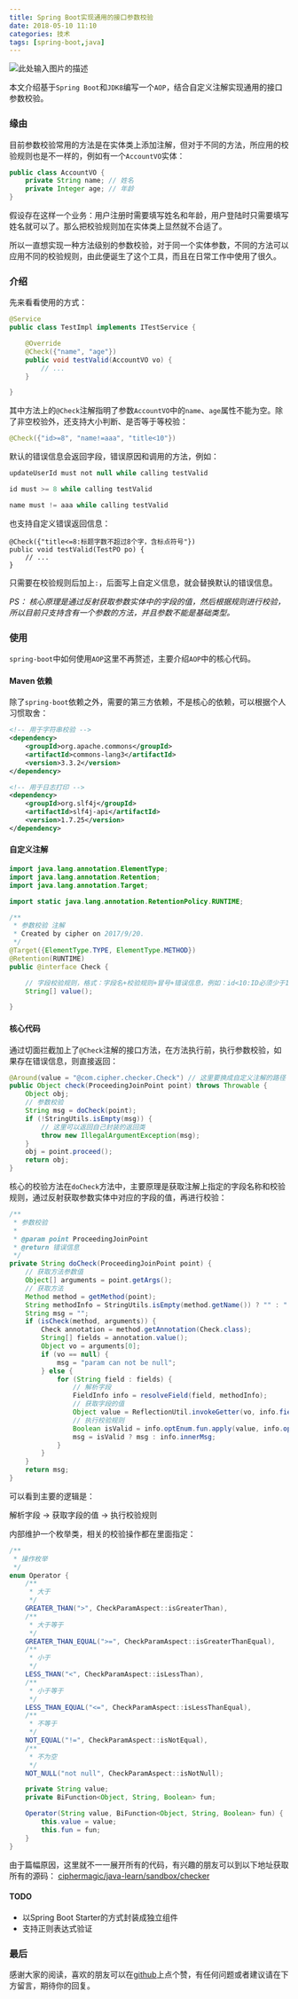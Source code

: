 ```yaml
---
title: Spring Boot实现通用的接口参数校验
date: 2018-05-10 11:10
categories: 技术
tags: [spring-boot,java] 
---
```

![此处输入图片的描述][1]

本文介绍基于`Spring Boot`和`JDK8`编写一个`AOP`，结合自定义注解实现通用的接口参数校验。

<!-- more -->

### 缘由
目前参数校验常用的方法是在实体类上添加注解，但对于不同的方法，所应用的校验规则也是不一样的，例如有一个`AccountVO`实体：
``` java
public class AccountVO {
    private String name; // 姓名
    private Integer age; // 年龄
}
```
假设存在这样一个业务：用户注册时需要填写姓名和年龄，用户登陆时只需要填写姓名就可以了。那么把校验规则加在实体类上显然就不合适了。

所以一直想实现一种方法级别的参数校验，对于同一个实体参数，不同的方法可以应用不同的校验规则，由此便诞生了这个工具，而且在日常工作中使用了很久。

### 介绍

先来看看使用的方式：
``` java
@Service
public class TestImpl implements ITestService {

    @Override
    @Check({"name", "age"})
    public void testValid(AccountVO vo) {
        // ...
    }

}
```

其中方法上的`@Check`注解指明了参数`AccountVO`中的`name`、`age`属性不能为空。除了非空校验外，还支持大小判断、是否等于等校验：
``` java
@Check({"id>=8", "name!=aaa", "title<10"})
```

默认的错误信息会返回字段，错误原因和调用的方法，例如：
``` java
updateUserId must not null while calling testValid

id must >= 8 while calling testValid

name must != aaa while calling testValid
```

也支持自定义错误返回信息：
```
@Check({"title<=8:标题字数不超过8个字，含标点符号"})
public void testValid(TestPO po) {
    // ...
}
```
只需要在校验规则后加上`:`，后面写上自定义信息，就会替换默认的错误信息。

*PS：
核心原理是通过反射获取参数实体中的字段的值，然后根据规则进行校验，
所以目前只支持含有一个参数的方法，并且参数不能是基础类型。*

### 使用

`spring-boot`中如何使用`AOP`这里不再赘述，主要介绍`AOP`中的核心代码。

#### Maven 依赖
除了`spring-boot`依赖之外，需要的第三方依赖，不是核心的依赖，可以根据个人习惯取舍：
``` xml
<!-- 用于字符串校验 -->
<dependency>
    <groupId>org.apache.commons</groupId>
    <artifactId>commons-lang3</artifactId>
    <version>3.3.2</version>
</dependency>

<!-- 用于日志打印 -->
<dependency>
    <groupId>org.slf4j</groupId>
    <artifactId>slf4j-api</artifactId>
    <version>1.7.25</version>
</dependency>
```

#### 自定义注解
``` java
import java.lang.annotation.ElementType;
import java.lang.annotation.Retention;
import java.lang.annotation.Target;

import static java.lang.annotation.RetentionPolicy.RUNTIME;

/**
 * 参数校验 注解
 * Created by cipher on 2017/9/20.
 */
@Target({ElementType.TYPE, ElementType.METHOD})
@Retention(RUNTIME)
public @interface Check {

    // 字段校验规则，格式：字段名+校验规则+冒号+错误信息，例如：id<10:ID必须少于10
    String[] value();

}
```

#### 核心代码

通过切面拦截加上了`@Check`注解的接口方法，在方法执行前，执行参数校验，如果存在错误信息，则直接返回：

``` java
@Around(value = "@com.cipher.checker.Check") // 这里要换成自定义注解的路径
public Object check(ProceedingJoinPoint point) throws Throwable {
    Object obj;
    // 参数校验
    String msg = doCheck(point);
    if (!StringUtils.isEmpty(msg)) {
        // 这里可以返回自己封装的返回类
        throw new IllegalArgumentException(msg);
    }
    obj = point.proceed();
    return obj;
}
```

核心的校验方法在`doCheck`方法中，主要原理是获取注解上指定的字段名称和校验规则，通过反射获取参数实体中对应的字段的值，再进行校验：

``` java
/**
 * 参数校验
 *
 * @param point ProceedingJoinPoint
 * @return 错误信息
 */
private String doCheck(ProceedingJoinPoint point) {
    // 获取方法参数值
    Object[] arguments = point.getArgs();
    // 获取方法
    Method method = getMethod(point);
    String methodInfo = StringUtils.isEmpty(method.getName()) ? "" : " while calling " + method.getName();
    String msg = "";
    if (isCheck(method, arguments)) {
        Check annotation = method.getAnnotation(Check.class);
        String[] fields = annotation.value();
        Object vo = arguments[0];
        if (vo == null) {
            msg = "param can not be null";
        } else {
            for (String field : fields) {
                // 解析字段
                FieldInfo info = resolveField(field, methodInfo);
                // 获取字段的值
                Object value = ReflectionUtil.invokeGetter(vo, info.field);
                // 执行校验规则
                Boolean isValid = info.optEnum.fun.apply(value, info.operatorNum);
                msg = isValid ? msg : info.innerMsg;
            }
        }
    }
    return msg;
}
```
可以看到主要的逻辑是：

解析字段 -> 获取字段的值 -> 执行校验规则

内部维护一个枚举类，相关的校验操作都在里面指定：
``` java
/**
 * 操作枚举
 */
enum Operator {
    /**
     * 大于
     */
    GREATER_THAN(">", CheckParamAspect::isGreaterThan),
    /**
     * 大于等于
     */
    GREATER_THAN_EQUAL(">=", CheckParamAspect::isGreaterThanEqual),
    /**
     * 小于
     */
    LESS_THAN("<", CheckParamAspect::isLessThan),
    /**
     * 小于等于
     */
    LESS_THAN_EQUAL("<=", CheckParamAspect::isLessThanEqual),
    /**
     * 不等于
     */
    NOT_EQUAL("!=", CheckParamAspect::isNotEqual),
    /**
     * 不为空
     */
    NOT_NULL("not null", CheckParamAspect::isNotNull);

    private String value;
    private BiFunction<Object, String, Boolean> fun;

    Operator(String value, BiFunction<Object, String, Boolean> fun) {
        this.value = value;
        this.fun = fun;
    }
}
```

由于篇幅原因，这里就不一一展开所有的代码，有兴趣的朋友可以到以下地址获取所有的源码：
[ciphermagic/java-learn/sandbox/checker][2]

#### TODO
- 以Spring Boot Starter的方式封装成独立组件
- 支持正则表达式验证

### 最后
感谢大家的阅读，喜欢的朋友可以在[github][3]上点个赞，有任何问题或者建议请在下方留言，期待你的回复。


  [1]: http://images.ciphermagic.cn/param-check.jpg-pic
  [2]: https://github.com/ciphermagic/java-learn/tree/master/sandbox/src/main/java/com/cipher/checker
  [3]: https://github.com/ciphermagic/java-learn
